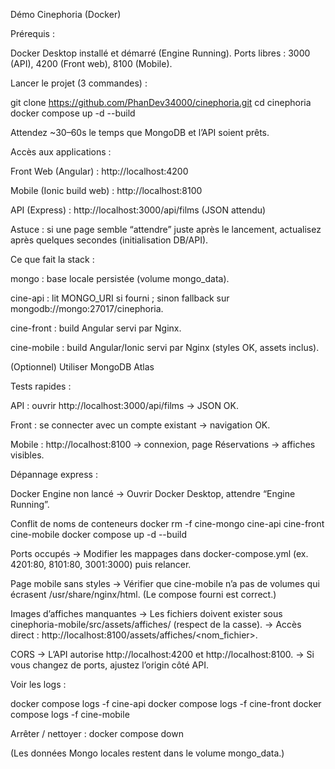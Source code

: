 Démo Cinephoria (Docker)

Prérequis : 

Docker Desktop installé et démarré (Engine Running).
Ports libres : 3000 (API), 4200 (Front web), 8100 (Mobile).

Lancer le projet (3 commandes) : 

git clone https://github.com/PhanDev34000/cinephoria.git
cd cinephoria
docker compose up -d --build

Attendez ~30–60s le temps que MongoDB et l’API soient prêts.

Accès aux applications : 

Front Web (Angular) : http://localhost:4200

Mobile (Ionic build web) : http://localhost:8100

API (Express) : http://localhost:3000/api/films
 (JSON attendu)

Astuce : si une page semble “attendre” juste après le lancement, actualisez après quelques secondes (initialisation DB/API).

Ce que fait la stack : 

mongo : base locale persistée (volume mongo_data).

cine-api : lit MONGO_URI si fourni ; sinon fallback sur mongodb://mongo:27017/cinephoria.

cine-front : build Angular servi par Nginx.

cine-mobile : build Angular/Ionic servi par Nginx (styles OK, assets inclus).

(Optionnel) Utiliser MongoDB Atlas

Tests rapides : 

API : ouvrir http://localhost:3000/api/films
 → JSON OK.

Front : se connecter avec un compte existant → navigation OK.

Mobile : http://localhost:8100
 → connexion, page Réservations → affiches visibles.

Dépannage express : 

Docker Engine non lancé
→ Ouvrir Docker Desktop, attendre “Engine Running”.

Conflit de noms de conteneurs
docker rm -f cine-mongo cine-api cine-front cine-mobile
docker compose up -d --build


Ports occupés
→ Modifier les mappages dans docker-compose.yml (ex. 4201:80, 8101:80, 3001:3000) puis relancer.

Page mobile sans styles
→ Vérifier que cine-mobile n’a pas de volumes qui écrasent /usr/share/nginx/html. (Le compose fourni est correct.)

Images d’affiches manquantes
→ Les fichiers doivent exister sous cinephoria-mobile/src/assets/affiches/ (respect de la casse).
→ Accès direct : http://localhost:8100/assets/affiches/<nom_fichier>.

CORS
→ L’API autorise http://localhost:4200 et http://localhost:8100.
→ Si vous changez de ports, ajustez l’origin côté API.

Voir les logs : 

docker compose logs -f cine-api
docker compose logs -f cine-front
docker compose logs -f cine-mobile

Arrêter / nettoyer : 
docker compose down


(Les données Mongo locales restent dans le volume mongo_data.)